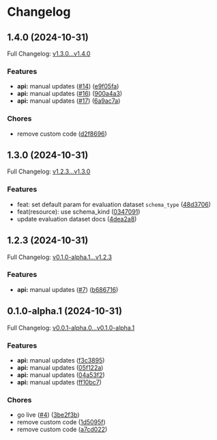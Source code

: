 # Changelog

## 1.4.0 (2024-10-31)

Full Changelog: [v1.3.0...v1.4.0](https://github.com/stl-workshop-scale/scale-workshop-python/compare/v1.3.0...v1.4.0)

### Features

* **api:** manual updates ([#14](https://github.com/stl-workshop-scale/scale-workshop-python/issues/14)) ([e9f05fa](https://github.com/stl-workshop-scale/scale-workshop-python/commit/e9f05fa4635c38328d5e444aacefb2480253f727))
* **api:** manual updates ([#16](https://github.com/stl-workshop-scale/scale-workshop-python/issues/16)) ([900a4a3](https://github.com/stl-workshop-scale/scale-workshop-python/commit/900a4a34ba66caec032bec8507ed9be42cb2590e))
* **api:** manual updates ([#17](https://github.com/stl-workshop-scale/scale-workshop-python/issues/17)) ([6a9ac7a](https://github.com/stl-workshop-scale/scale-workshop-python/commit/6a9ac7aaffdbb72c0efd9be7ecd068f6bc9f27aa))


### Chores

* remove custom code ([d2f8696](https://github.com/stl-workshop-scale/scale-workshop-python/commit/d2f8696c3f979381304b5b9a5e29bdcab7e34eb1))

## 1.3.0 (2024-10-31)

Full Changelog: [v1.2.3...v1.3.0](https://github.com/stl-workshop-scale/scale-workshop-python/compare/v1.2.3...v1.3.0)

### Features

* feat: set default param for evaluation dataset `schema_type` ([48d3706](https://github.com/stl-workshop-scale/scale-workshop-python/commit/48d37063b2b62e453ced0c244c42303cefa4b149))
* feat(resource): use schema_kind ([0347091](https://github.com/stl-workshop-scale/scale-workshop-python/commit/0347091d215eee5c9dcb45c16b34f9b91e68990a))
* update evaluation dataset docs ([4dea2a8](https://github.com/stl-workshop-scale/scale-workshop-python/commit/4dea2a82b9f6f857a0394dbe017615622bff6337))

## 1.2.3 (2024-10-31)

Full Changelog: [v0.1.0-alpha.1...v1.2.3](https://github.com/stl-workshop-scale/scale-workshop-python/compare/v0.1.0-alpha.1...v1.2.3)

### Features

* **api:** manual updates ([#7](https://github.com/stl-workshop-scale/scale-workshop-python/issues/7)) ([b686716](https://github.com/stl-workshop-scale/scale-workshop-python/commit/b6867161bde967d698d477774a57af4d2787e882))

## 0.1.0-alpha.1 (2024-10-31)

Full Changelog: [v0.0.1-alpha.0...v0.1.0-alpha.1](https://github.com/stl-workshop-scale/scale-workshop-python/compare/v0.0.1-alpha.0...v0.1.0-alpha.1)

### Features

* **api:** manual updates ([f3c3895](https://github.com/stl-workshop-scale/scale-workshop-python/commit/f3c389536a3edbd5cf0afe5d089b365431036f0e))
* **api:** manual updates ([05f122a](https://github.com/stl-workshop-scale/scale-workshop-python/commit/05f122a5db41f472f7cb4a0f143ae0ea7e2f4e2b))
* **api:** manual updates ([04a53f2](https://github.com/stl-workshop-scale/scale-workshop-python/commit/04a53f2f1b6a8a173d523561542e35271a9d5179))
* **api:** manual updates ([ff10bc7](https://github.com/stl-workshop-scale/scale-workshop-python/commit/ff10bc7706f31e6b7351f2081056c83fd6a19414))


### Chores

* go live ([#4](https://github.com/stl-workshop-scale/scale-workshop-python/issues/4)) ([3be2f3b](https://github.com/stl-workshop-scale/scale-workshop-python/commit/3be2f3b4b381b5a9c030117459c0662b215f7a98))
* remove custom code ([1d5095f](https://github.com/stl-workshop-scale/scale-workshop-python/commit/1d5095f060df9212387cd975fb85f7dff7485109))
* remove custom code ([a7cd022](https://github.com/stl-workshop-scale/scale-workshop-python/commit/a7cd022a3598a70299c34b6b418617fd06dd5371))
